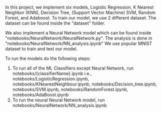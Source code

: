 In this project, we implement six models, Logistic Regression, K Nearest Neighbor (KNN), Decision Tree, (Support Vector Machine) SVM, Random Forest, and Adaboost. To train our model, we use 2 different dataset. The dataset can be found inside the "dataset" folder.

We also implement a Neural Network model which can be found inside "notebooks/NeuralNetwork/NeuralNetwork.py". The analysis is done in "notebooks/NeuralNetwork/NN_analysis.ipynb" We use popular MNIST dataset to train and test our model.

To run the models do the following steps:

1. To run all of the ML Classifiers except Neural Network, run notebooks/{classifierName}.ipynb
i.e., notebooks/LogisticRegression.ipynb, notebooks/KNearestNeighbour.ipynb, notebooks/Decision_tree.ipynb, notebooks/SVM.ipynb, notebooks/RandomForest.ipynb, notebooks/AdaBoost.ipynb
2. To run the neural Neural Network model, run notebooks/NeuralNetwork/NN_analysis.ipynb